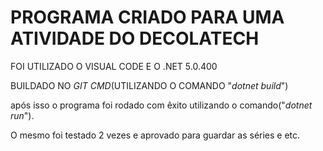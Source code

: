 # PROGRAMA CRIADO PARA UMA ATIVIDADE DO DECOLATECH

FOI UTILIZADO O VISUAL CODE E O .NET 5.0.400

BUILDADO NO *GIT CMD*(UTILIZANDO O COMANDO "*dotnet build*")

após isso o programa foi rodado com êxito utilizando o comando("*dotnet run*").

O mesmo foi testado 2 vezes e aprovado para guardar as séries e etc.